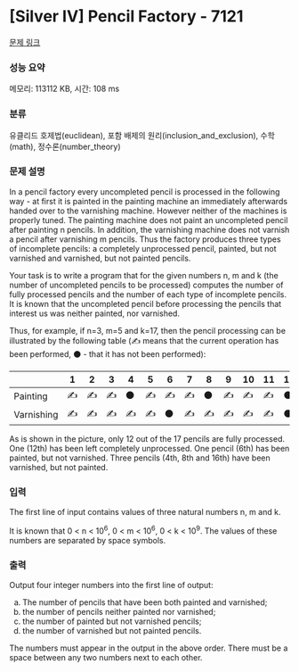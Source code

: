 # [Silver IV] Pencil Factory - 7121 

[문제 링크](https://www.acmicpc.net/problem/7121) 

### 성능 요약

메모리: 113112 KB, 시간: 108 ms

### 분류

유클리드 호제법(euclidean), 포함 배제의 원리(inclusion_and_exclusion), 수학(math), 정수론(number_theory)

### 문제 설명

<p>In a pencil factory every uncompleted pencil is processed in the following way - at first it is painted in the painting machine an immediately afterwards handed over to the varnishing machine. However neither of the machines is properly tuned. The painting machine does not paint an uncompleted pencil after painting n pencils. In addition, the varnishing machine does not varnish a pencil after varnishing m pencils. Thus the factory produces three types of incomplete pencils: a completely unprocessed pencil, painted, but not varnished and varnished, but not painted pencils.</p>

<p>Your task is to write a program that for the given numbers n, m and k (the number of uncompleted pencils to be processed) computes the number of fully processed pencils and the number of each type of incomplete pencils. It is known that the uncompleted pencil before processing the pencils that interest us was neither painted, nor varnished.</p>

<p>Thus, for example, if n=3, m=5 and k=17, then the pencil processing can be illustrated by the following table (✍️ means that the current operation has been performed, ⚫ - that it has not been performed):</p>

<table class="table table-bordered th-center td-center">
	<thead>
		<tr>
			<th> </th>
			<th>1</th>
			<th>2</th>
			<th>3</th>
			<th>4</th>
			<th>5</th>
			<th>6</th>
			<th>7</th>
			<th>8</th>
			<th>9</th>
			<th>10</th>
			<th>11</th>
			<th>12</th>
			<th>13</th>
			<th>14</th>
			<th>15</th>
			<th>16</th>
			<th>17</th>
		</tr>
	</thead>
	<tbody>
		<tr>
			<td>Painting</td>
			<td>✍️</td>
			<td>✍️</td>
			<td>✍️</td>
			<td>⚫</td>
			<td>✍️</td>
			<td>✍️</td>
			<td>✍️</td>
			<td>⚫</td>
			<td>✍️</td>
			<td>✍️</td>
			<td>✍️</td>
			<td>⚫</td>
			<td>✍️</td>
			<td>✍️</td>
			<td>✍️</td>
			<td>⚫</td>
			<td>✍️</td>
		</tr>
		<tr>
			<td>Varnishing</td>
			<td>✍️</td>
			<td>✍️</td>
			<td>✍️</td>
			<td>✍️</td>
			<td>✍️</td>
			<td>⚫</td>
			<td>✍️</td>
			<td>✍️</td>
			<td>✍️</td>
			<td>✍️</td>
			<td>✍️</td>
			<td>⚫</td>
			<td>✍️</td>
			<td>✍️</td>
			<td>✍️</td>
			<td>✍️</td>
			<td>✍️</td>
		</tr>
	</tbody>
</table>

<p>As is shown in the picture, only 12 out of the 17 pencils are fully processed. One (12th) has been left completely unprocessed. One pencil (6th) has been painted, but not varnished. Three pencils (4th, 8th and 16th) have been varnished, but not painted.</p>

### 입력 

 <p>The first line of input contains values of three natural numbers n, m and k.</p>

<p>It is known that 0 < n < 10<sup>6</sup>, 0 < m < 10<sup>6</sup>, 0 < k < 10<sup>9</sup>. The values of these numbers are separated by space symbols.</p>

### 출력 

 <p>Output four integer numbers into the first line of output:</p>

<ol style="list-style-type:lower-alpha;">
	<li>The number of pencils that have been both painted and varnished;</li>
	<li>the number of pencils neither painted nor varnished;</li>
	<li>the number of painted but not varnished pencils;</li>
	<li>the number of varnished but not painted pencils.</li>
</ol>

<p>The numbers must appear in the output in the above order. There must be a space between any two numbers next to each other.</p>

